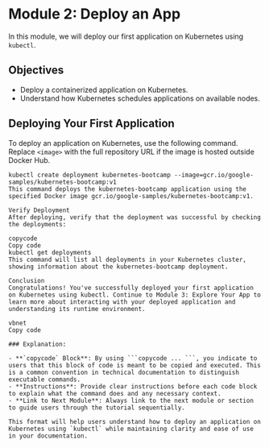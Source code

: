 # Module 2: Deploy an App

In this module, we will deploy our first application on Kubernetes using `kubectl`.

## Objectives

- Deploy a containerized application on Kubernetes.
- Understand how Kubernetes schedules applications on available nodes.

## Deploying Your First Application

To deploy an application on Kubernetes, use the following command. Replace `<image>` with the full repository URL if the image is hosted outside Docker Hub.

```copycode
kubectl create deployment kubernetes-bootcamp --image=gcr.io/google-samples/kubernetes-bootcamp:v1
This command deploys the kubernetes-bootcamp application using the specified Docker image gcr.io/google-samples/kubernetes-bootcamp:v1.

Verify Deployment
After deploying, verify that the deployment was successful by checking the deployments:

copycode
Copy code
kubectl get deployments
This command will list all deployments in your Kubernetes cluster, showing information about the kubernetes-bootcamp deployment.

Conclusion
Congratulations! You've successfully deployed your first application on Kubernetes using kubectl. Continue to Module 3: Explore Your App to learn more about interacting with your deployed application and understanding its runtime environment.

vbnet
Copy code

### Explanation:

- **`copycode` Block**: By using ```copycode ... ```, you indicate to users that this block of code is meant to be copied and executed. This is a common convention in technical documentation to distinguish executable commands.
- **Instructions**: Provide clear instructions before each code block to explain what the command does and any necessary context.
- **Link to Next Module**: Always link to the next module or section to guide users through the tutorial sequentially.

This format will help users understand how to deploy an application on Kubernetes using `kubectl` while maintaining clarity and ease of use in your documentation.
